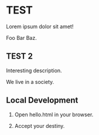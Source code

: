 # TEST

Lorem ipsum dolor sit amet!

Foo Bar Baz.

## TEST 2

Interesting description.

We live in a society.

## Local Development

1. Open hello.html in your browser.

2. Accept your destiny.
